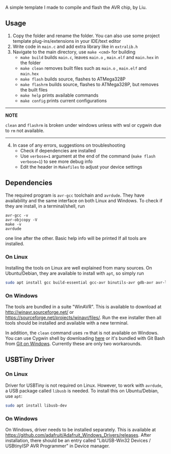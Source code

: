 A simple template I made to compile and flash the AVR chip, by Liu.

## Usage
1. Copy the folder and rename the folder.
   You can also use some project template plug-ins/extensions in your IDE/text editor
2. Write code in `main.c` and add extra library like in `extralib.h`
3. Navigate to the main directory, use `make <cmd>` for building
   - `make build` builds `main.c`, leaves `main.o` , `main.elf` and `main.hex` in the folder
   - `make clean` removes built files such as `main.o` , `main.elf` and `main.hex`
   - `make flash` builds source, flashes to ATMega328P
   - `make flashrm` builds source, flashes to ATMega328P, but removes the built files
   - `make help` prints available commands
   - `make config` prints current configurations
---
**NOTE**

`clean` and `flashrm` is broken under windows unless with wsl or cygwin due to `rm` not available.

---
4. In case of any errors, suggestions on troubleshooting
   - Check if dependencies are installed
   - Use `verbose=1` argument at the end of the command (`make flash verbose=1`) to see more debug info
   - Edit the header in `Makefiles` to adjust your device settings

## Dependencies
The required program is `avr-gcc` toolchain and `avrdude`.
They have availability and the same interface on both Linux and Windows.
To check if they are install, in a terminal/shell, run
```
avr-gcc -v
avr-objcopy -V
make -v
avrdude
```
one line after the other.
Basic help info will be printed If all tools are installed.

### On Linux
Installing the tools on Linux are well explained from many sources.
On Ubuntu/Debian, they are  available to install with `apt`, so simply run

```sh
sudo apt install gcc build-essential gcc-avr binutils-avr gdb-avr avr-libc avrdude
```

### On Windows
The tools are bundled in a suite "WinAVR".
This is available to download at http://winavr.sourceforge.net/ or https://sourceforge.net/projects/winavr/files/.
Run the exe installer then all tools should be installed and available with a new terminal.

In addition, the `clean` command uses `rm` that is not available on Windows.
You can use Cygwin shell by downloading [here](https://www.cygwin.com/) or it's bundled with Git Bash from [Git on Windows](https://git-scm.com/download/win). Currently these are only two workarounds.


## USBTiny Driver
### On Linux
Driver for USBTiny is not required on Linux.
However, to work with `avrdude`, a USB package called `libusb` is needed.
To install this on Ubuntu/Debian, use `apt`:
```bash
sudo apt install libusb-dev
```

### On Windows
On Windows, driver needs to be installed separately. This is available at https://github.com/adafruit/Adafruit_Windows_Drivers/releases.
After installation, there should be an entry called "LibUSB-Win32 Devices / USBtinyISP AVR Programmer" in Device manager.